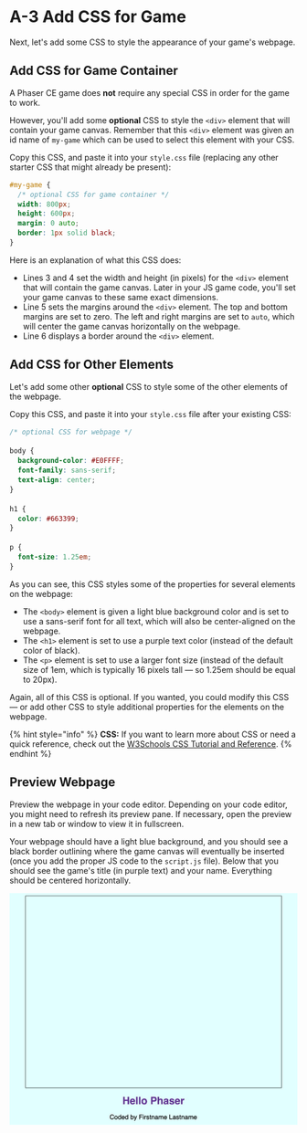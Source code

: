# A-3 Add CSS for Game

Next, let's add some CSS to style the appearance of your game's webpage.

## Add CSS for Game Container

A Phaser CE game does **not** require any special CSS in order for the game to work.

However, you'll add some **optional** CSS to style the `<div>` element that will contain your game canvas. Remember that this `<div>` element was given an id name of `my-game` which can be used to select this element with your CSS.

Copy this CSS, and paste it into your `style.css` file \(replacing any other starter CSS that might already be present\):

```css
#my-game {
  /* optional CSS for game container */
  width: 800px;
  height: 600px;
  margin: 0 auto;
  border: 1px solid black;
}
```

Here is an explanation of what this CSS does:

* Lines 3 and 4 set the width and height \(in pixels\) for the `<div>` element that will contain the game canvas.  Later in your JS game code, you'll set your game canvas to these same exact dimensions.
* Line 5 sets the margins around the `<div>` element. The top and bottom margins are set to zero. The left and right margins are set to `auto`, which will center the game canvas horizontally on the webpage.
* Line 6 displays a border around the `<div>` element.

## Add CSS for Other Elements

Let's add some other **optional** CSS to style some of the other elements of the webpage.

Copy this CSS, and paste it into your `style.css` file after your existing CSS:

```css
/* optional CSS for webpage */

body {
  background-color: #E0FFFF;
  font-family: sans-serif;
  text-align: center;
}

h1 {
  color: #663399;
}

p {
  font-size: 1.25em;
}
```

As you can see, this CSS styles some of the properties for several elements on the webpage:

* The `<body>` element is given a light blue background color and is set to use a sans-serif font for all text, which will also be center-aligned on the webpage.
* The `<h1>` element is set to use a purple text color \(instead of the default color of black\).
* The `<p>` element is set to use a larger font size \(instead of the default size of 1em, which is typically 16 pixels tall — so 1.25em should be equal to 20px\).

Again, all of this CSS is optional. If you wanted, you could modify this CSS — or add other CSS to style additional properties for the elements on the webpage.

{% hint style="info" %}
**CSS:**  If you want to learn more about CSS or need a quick reference, check out the [W3Schools CSS Tutorial and Reference](https://www.w3schools.com/css/default.asp).
{% endhint %}

## Preview Webpage

Preview the webpage in your code editor. Depending on your code editor, you might need to refresh its preview pane. If necessary, open the preview in a new tab or window to view it in fullscreen.

Your webpage should have a light blue background, and you should see a black border outlining where the game canvas will eventually be inserted \(once you add the proper JS code to the `script.js` file\). Below that you should see the game's title \(in purple text\) and your name. Everything should be centered horizontally.

![](../../.gitbook/assets/hello-phaser-css-preview.jpg)

